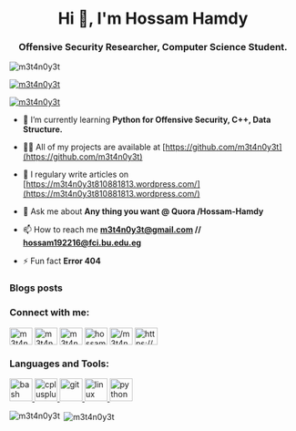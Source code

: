 <h1 align="center">Hi 👋, I'm Hossam Hamdy</h1>
<h3 align="center">Offensive Security Researcher, Computer Science Student.</h3>

<p align="left"> <img src="https://komarev.com/ghpvc/?username=m3t4n0y3t&label=Profile%20views&color=0e75b6&style=flat" alt="m3t4n0y3t" /> </p>

<p align="left"> <a href="https://github.com/ryo-ma/github-profile-trophy"><img src="https://github-profile-trophy.vercel.app/?username=m3t4n0y3t" alt="m3t4n0y3t" /></a> </p>

<p align="left"> <a href="https://twitter.com/m3t4n0y3t" target="blank"><img src="https://img.shields.io/twitter/follow/m3t4n0y3t?logo=twitter&style=for-the-badge" alt="m3t4n0y3t" /></a> </p>

- 🌱 I’m currently learning **Python for Offensive Security, C++, Data Structure.**

- 👨‍💻 All of my projects are available at [https://github.com/m3t4n0y3t](https://github.com/m3t4n0y3t)

- 📝 I regulary write articles on [https://m3t4n0y3t810881813.wordpress.com/](https://m3t4n0y3t810881813.wordpress.com/)

- 💬 Ask me about **Any thing you want @ Quora /Hossam-Hamdy**

- 📫 How to reach me **m3t4n0y3t@gmail.com // hossam192216@fci.bu.edu.eg**

- ⚡ Fun fact **Error 404**

### Blogs posts
<!-- BLOG-POST-LIST:START -->
<!-- BLOG-POST-LIST:END -->

<h3 align="left">Connect with me:</h3>
<p align="left">
<a href="https://twitter.com/m3t4n0y3t" target="blank"><img align="center" src="https://cdn.jsdelivr.net/npm/simple-icons@3.0.1/icons/twitter.svg" alt="m3t4n0y3t" height="30" width="40" /></a>
<a href="https://linkedin.com/in/m3t4n0y3t" target="blank"><img align="center" src="https://cdn.jsdelivr.net/npm/simple-icons@3.0.1/icons/linkedin.svg" alt="m3t4n0y3t" height="30" width="40" /></a>
<a href="https://fb.com/m3t4n00y3t" target="blank"><img align="center" src="https://cdn.jsdelivr.net/npm/simple-icons@3.0.1/icons/facebook.svg" alt="m3t4n00y3t" height="30" width="40" /></a>
<a href="https://www.hackerrank.com/hossam_hamdy" target="blank"><img align="center" src="https://cdn.jsdelivr.net/npm/simple-icons@3.0.1/icons/hackerrank.svg" alt="hossam_hamdy" height="30" width="40" /></a>
<a href="https://codeforces.com/profile//m3t4n0y3t" target="blank"><img align="center" src="https://cdn.jsdelivr.net/npm/simple-icons@3.0.1/icons/codeforces.svg" alt="/m3t4n0y3t" height="30" width="40" /></a>
<a href="/https://m3t4n0y3t810881813.wordpress.com/blog/" target="blank"><img align="center" src="https://cdn.jsdelivr.net/npm/simple-icons@3.0.1/icons/rss.svg" alt="https://m3t4n0y3t810881813.wordpress.com/blog/" height="30" width="40" /></a>
</p>

<h3 align="left">Languages and Tools:</h3>
<p align="left"> <a href="https://www.gnu.org/software/bash/" target="_blank"> <img src="https://www.vectorlogo.zone/logos/gnu_bash/gnu_bash-icon.svg" alt="bash" width="40" height="40"/> </a> <a href="https://www.w3schools.com/cpp/" target="_blank"> <img src="https://devicons.github.io/devicon/devicon.git/icons/cplusplus/cplusplus-original.svg" alt="cplusplus" width="40" height="40"/> </a> <a href="https://git-scm.com/" target="_blank"> <img src="https://www.vectorlogo.zone/logos/git-scm/git-scm-icon.svg" alt="git" width="40" height="40"/> </a> <a href="https://www.linux.org/" target="_blank"> <img src="https://devicons.github.io/devicon/devicon.git/icons/linux/linux-original.svg" alt="linux" width="40" height="40"/> </a> <a href="https://www.python.org" target="_blank"> <img src="https://devicons.github.io/devicon/devicon.git/icons/python/python-original.svg" alt="python" width="40" height="40"/> </a> </p>

<p><img align="left" src="https://github-readme-stats.vercel.app/api/top-langs?username=m3t4n0y3t&show_icons=true&locale=en&layout=compact" alt="m3t4n0y3t" /></p>

<p>&nbsp;<img align="center" src="https://github-readme-stats.vercel.app/api?username=m3t4n0y3t&show_icons=true&locale=en" alt="m3t4n0y3t" /></p>
